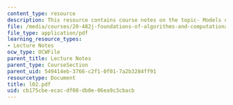 ```yaml
---
content_type: resource
description: This resource contains course notes on the topic- Models of Proteins.
file: /media/courses/20-482j-foundations-of-algorithms-and-computational-techniques-in-systems-biology-spring-2006/cb175cbeecacdf08db0e06ea9c3cbacb_l02.pdf
file_type: application/pdf
learning_resource_types:
- Lecture Notes
ocw_type: OCWFile
parent_title: Lecture Notes
parent_type: CourseSection
parent_uid: 549414eb-3766-c2f1-0f01-7a2b3284ff91
resourcetype: Document
title: l02.pdf
uid: cb175cbe-ecac-df08-db0e-06ea9c3cbacb
---
```

